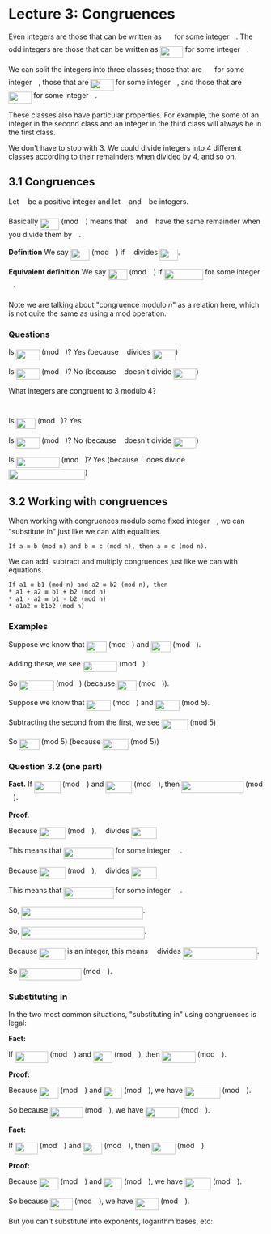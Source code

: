 # Lecture 3: Congruences

Even integers are those that can be written as <img src="https://rawgit.com/dylanpinn/MAT1830/master//lectures/tex/f1738bbe3646e5962be59daa0aa34d56.svg?invert_in_darkmode" align=middle width=17.29464pt height=22.831379999999992pt/> for some integer <img src="https://rawgit.com/dylanpinn/MAT1830/master//lectures/tex/63bb9849783d01d91403bc9a5fea12a2.svg?invert_in_darkmode" align=middle width=9.075495000000004pt height=22.831379999999992pt/>. The
odd integers are those that can be written as <img src="https://rawgit.com/dylanpinn/MAT1830/master//lectures/tex/6b00e9fecad2c902c76321d82303b8ce.svg?invert_in_darkmode" align=middle width=45.60501pt height=22.831379999999992pt/> for some integer <img src="https://rawgit.com/dylanpinn/MAT1830/master//lectures/tex/63bb9849783d01d91403bc9a5fea12a2.svg?invert_in_darkmode" align=middle width=9.075495000000004pt height=22.831379999999992pt/>.

We can split the integers into three classes; those that are <img src="https://rawgit.com/dylanpinn/MAT1830/master//lectures/tex/bcb0fe7fc0db81671c2169cae7d31ceb.svg?invert_in_darkmode" align=middle width=17.29464pt height=22.831379999999992pt/> for some
integer <img src="https://rawgit.com/dylanpinn/MAT1830/master//lectures/tex/63bb9849783d01d91403bc9a5fea12a2.svg?invert_in_darkmode" align=middle width=9.075495000000004pt height=22.831379999999992pt/>, those that are <img src="https://rawgit.com/dylanpinn/MAT1830/master//lectures/tex/263b06bca66c6813dfa9f6a44b37410c.svg?invert_in_darkmode" align=middle width=45.60501pt height=22.831379999999992pt/> for some integer <img src="https://rawgit.com/dylanpinn/MAT1830/master//lectures/tex/63bb9849783d01d91403bc9a5fea12a2.svg?invert_in_darkmode" align=middle width=9.075495000000004pt height=22.831379999999992pt/>, and those that are
<img src="https://rawgit.com/dylanpinn/MAT1830/master//lectures/tex/734b57c261dea2f08d2d8716eae9801c.svg?invert_in_darkmode" align=middle width=45.60501pt height=22.831379999999992pt/> for some integer <img src="https://rawgit.com/dylanpinn/MAT1830/master//lectures/tex/63bb9849783d01d91403bc9a5fea12a2.svg?invert_in_darkmode" align=middle width=9.075495000000004pt height=22.831379999999992pt/>.

These classes also have particular properties. For example, the some of an
integer in the second class and an integer in the third class will always be in
the first class.

We don't have to stop with 3. We could divide integers into 4 different classes
according to their remainders when divided by 4, and so on.

## 3.1 Congruences

Let <img src="https://rawgit.com/dylanpinn/MAT1830/master//lectures/tex/55a049b8f161ae7cfeb0197d75aff967.svg?invert_in_darkmode" align=middle width=9.867000000000003pt height=14.155350000000013pt/> be a positive integer and let <img src="https://rawgit.com/dylanpinn/MAT1830/master//lectures/tex/44bc9d542a92714cac84e01cbbb7fd61.svg?invert_in_darkmode" align=middle width=8.689230000000004pt height=14.155350000000013pt/> and <img src="https://rawgit.com/dylanpinn/MAT1830/master//lectures/tex/4bdc8d9bcfb35e1c9bfb51fc69687dfc.svg?invert_in_darkmode" align=middle width=7.054855500000005pt height=22.831379999999992pt/> be integers.

Basically <img src="https://rawgit.com/dylanpinn/MAT1830/master//lectures/tex/221a6eec2aff3385193ce94d706a1b7c.svg?invert_in_darkmode" align=middle width=37.66158pt height=22.831379999999992pt/> (mod <img src="https://rawgit.com/dylanpinn/MAT1830/master//lectures/tex/55a049b8f161ae7cfeb0197d75aff967.svg?invert_in_darkmode" align=middle width=9.867000000000003pt height=14.155350000000013pt/>) means that <img src="https://rawgit.com/dylanpinn/MAT1830/master//lectures/tex/44bc9d542a92714cac84e01cbbb7fd61.svg?invert_in_darkmode" align=middle width=8.689230000000004pt height=14.155350000000013pt/> and <img src="https://rawgit.com/dylanpinn/MAT1830/master//lectures/tex/4bdc8d9bcfb35e1c9bfb51fc69687dfc.svg?invert_in_darkmode" align=middle width=7.054855500000005pt height=22.831379999999992pt/> have the same remainder
when you divide them by <img src="https://rawgit.com/dylanpinn/MAT1830/master//lectures/tex/55a049b8f161ae7cfeb0197d75aff967.svg?invert_in_darkmode" align=middle width=9.867000000000003pt height=14.155350000000013pt/>.

**Definition** We say <img src="https://rawgit.com/dylanpinn/MAT1830/master//lectures/tex/221a6eec2aff3385193ce94d706a1b7c.svg?invert_in_darkmode" align=middle width=37.66158pt height=22.831379999999992pt/> (mod <img src="https://rawgit.com/dylanpinn/MAT1830/master//lectures/tex/55a049b8f161ae7cfeb0197d75aff967.svg?invert_in_darkmode" align=middle width=9.867000000000003pt height=14.155350000000013pt/>) if <img src="https://rawgit.com/dylanpinn/MAT1830/master//lectures/tex/55a049b8f161ae7cfeb0197d75aff967.svg?invert_in_darkmode" align=middle width=9.867000000000003pt height=14.155350000000013pt/> divides <img src="https://rawgit.com/dylanpinn/MAT1830/master//lectures/tex/60ea14f79e208ac729da92907e80ab04.svg?invert_in_darkmode" align=middle width=35.835195000000006pt height=22.831379999999992pt/>.

**Equivalent definition** We say <img src="https://rawgit.com/dylanpinn/MAT1830/master//lectures/tex/221a6eec2aff3385193ce94d706a1b7c.svg?invert_in_darkmode" align=middle width=37.66158pt height=22.831379999999992pt/> (mod <img src="https://rawgit.com/dylanpinn/MAT1830/master//lectures/tex/55a049b8f161ae7cfeb0197d75aff967.svg?invert_in_darkmode" align=middle width=9.867000000000003pt height=14.155350000000013pt/>) if <img src="https://rawgit.com/dylanpinn/MAT1830/master//lectures/tex/7e1cb77fdc8d07448d4c6e039adff15d.svg?invert_in_darkmode" align=middle width=76.69513500000001pt height=22.831379999999992pt/> for some
integer <img src="https://rawgit.com/dylanpinn/MAT1830/master//lectures/tex/63bb9849783d01d91403bc9a5fea12a2.svg?invert_in_darkmode" align=middle width=9.075495000000004pt height=22.831379999999992pt/>.

Note we are talking about "congruence modulo _n_" as a relation here, which is
not quite the same as using a mod operation.

### Questions

Is <img src="https://rawgit.com/dylanpinn/MAT1830/master//lectures/tex/28ee715d5d1a7e3258d779bc39c1ac4e.svg?invert_in_darkmode" align=middle width=46.575374999999994pt height=21.18732pt/> (mod <img src="https://rawgit.com/dylanpinn/MAT1830/master//lectures/tex/ecf4fe2774fd9244b4fd56f7e76dc882.svg?invert_in_darkmode" align=middle width=8.219277000000005pt height=21.18732pt/>)? Yes (because <img src="https://rawgit.com/dylanpinn/MAT1830/master//lectures/tex/ecf4fe2774fd9244b4fd56f7e76dc882.svg?invert_in_darkmode" align=middle width=8.219277000000005pt height=21.18732pt/> divides <img src="https://rawgit.com/dylanpinn/MAT1830/master//lectures/tex/41915154d7ae04faaf1d0554254afb09.svg?invert_in_darkmode" align=middle width=44.748825pt height=21.18732pt/>)

Is <img src="https://rawgit.com/dylanpinn/MAT1830/master//lectures/tex/46ad6646f0f2bc4c5cb7107e5ec6f831.svg?invert_in_darkmode" align=middle width=46.575374999999994pt height=21.18732pt/> (mod <img src="https://rawgit.com/dylanpinn/MAT1830/master//lectures/tex/5dc642f297e291cfdde8982599601d7e.svg?invert_in_darkmode" align=middle width=8.219277000000005pt height=21.18732pt/>)? No (because <img src="https://rawgit.com/dylanpinn/MAT1830/master//lectures/tex/5dc642f297e291cfdde8982599601d7e.svg?invert_in_darkmode" align=middle width=8.219277000000005pt height=21.18732pt/> doesn't divide <img src="https://rawgit.com/dylanpinn/MAT1830/master//lectures/tex/f6cd67074967c6d3a14bff23a79b9308.svg?invert_in_darkmode" align=middle width=44.748825pt height=21.18732pt/>)

What integers are congruent to 3 modulo 4?

<p align="center"><img src="https://rawgit.com/dylanpinn/MAT1830/master//lectures/tex/42ae412532c2efe6d2b426935ae4a87b.svg?invert_in_darkmode" align=middle width=188.12804999999997pt height=13.789957499999998pt/></p>

Is <img src="https://rawgit.com/dylanpinn/MAT1830/master//lectures/tex/32ca4fc1bca482eb9ef4f9e7bd618227.svg?invert_in_darkmode" align=middle width=38.356065pt height=21.18732pt/> (mod <img src="https://rawgit.com/dylanpinn/MAT1830/master//lectures/tex/5dc642f297e291cfdde8982599601d7e.svg?invert_in_darkmode" align=middle width=8.219277000000005pt height=21.18732pt/>)? Yes

Is <img src="https://rawgit.com/dylanpinn/MAT1830/master//lectures/tex/1e34abd80752d8cc4d2a2087772734c8.svg?invert_in_darkmode" align=middle width=46.575374999999994pt height=21.18732pt/> (mod <img src="https://rawgit.com/dylanpinn/MAT1830/master//lectures/tex/005c128d6e551735fa5d938e44e7a613.svg?invert_in_darkmode" align=middle width=8.219277000000005pt height=21.18732pt/>)? No (because <img src="https://rawgit.com/dylanpinn/MAT1830/master//lectures/tex/005c128d6e551735fa5d938e44e7a613.svg?invert_in_darkmode" align=middle width=8.219277000000005pt height=21.18732pt/> doesn't divide <img src="https://rawgit.com/dylanpinn/MAT1830/master//lectures/tex/f42092c7722c08040b568b4c8c4633c4.svg?invert_in_darkmode" align=middle width=44.748825pt height=21.18732pt/>)

Is <img src="https://rawgit.com/dylanpinn/MAT1830/master//lectures/tex/9cc8590fb356ea9c45445b22de8a6dfe.svg?invert_in_darkmode" align=middle width=85.45647pt height=21.18732pt/> (mod <img src="https://rawgit.com/dylanpinn/MAT1830/master//lectures/tex/5dc642f297e291cfdde8982599601d7e.svg?invert_in_darkmode" align=middle width=8.219277000000005pt height=21.18732pt/>)? Yes (because <img src="https://rawgit.com/dylanpinn/MAT1830/master//lectures/tex/5dc642f297e291cfdde8982599601d7e.svg?invert_in_darkmode" align=middle width=8.219277000000005pt height=21.18732pt/> does divide <img src="https://rawgit.com/dylanpinn/MAT1830/master//lectures/tex/8f2aa1ca93f54b25a4fb531c3169d9c8.svg?invert_in_darkmode" align=middle width=151.47231pt height=21.18732pt/>)

## 3.2 Working with congruences

When working with congruences modulo some fixed integer <img src="https://rawgit.com/dylanpinn/MAT1830/master//lectures/tex/55a049b8f161ae7cfeb0197d75aff967.svg?invert_in_darkmode" align=middle width=9.867000000000003pt height=14.155350000000013pt/>, we can "substitute
in" just like we can with equalities.

```
If a ≡ b (mod n) and b ≡ c (mod n), then a ≡ c (mod n).
```

We can add, subtract and multiply congruences just like we can with equations.

```
If a1 ≡ b1 (mod n) and a2 ≡ b2 (mod n), then
* a1 + a2 ≡ b1 + b2 (mod n)
* a1 - a2 ≡ b1 - b2 (mod n)
* a1a2 ≡ b1b2 (mod n)
```

### Examples

Suppose we know that <img src="https://rawgit.com/dylanpinn/MAT1830/master//lectures/tex/da81de6df84636e6e01fb8d000dcfd47.svg?invert_in_darkmode" align=middle width=39.53185500000001pt height=21.18732pt/> (mod <img src="https://rawgit.com/dylanpinn/MAT1830/master//lectures/tex/ecf4fe2774fd9244b4fd56f7e76dc882.svg?invert_in_darkmode" align=middle width=8.219277000000005pt height=21.18732pt/>) and <img src="https://rawgit.com/dylanpinn/MAT1830/master//lectures/tex/b01b41af6f5831f6288bf2e8d02b4c90.svg?invert_in_darkmode" align=middle width=38.786055000000005pt height=21.18732pt/> (mod <img src="https://rawgit.com/dylanpinn/MAT1830/master//lectures/tex/ecf4fe2774fd9244b4fd56f7e76dc882.svg?invert_in_darkmode" align=middle width=8.219277000000005pt height=21.18732pt/>).

Adding these, we see <img src="https://rawgit.com/dylanpinn/MAT1830/master//lectures/tex/b5e2bc7ca0091cb912d78008f9760fff.svg?invert_in_darkmode" align=middle width=68.272215pt height=21.18732pt/> (mod <img src="https://rawgit.com/dylanpinn/MAT1830/master//lectures/tex/ecf4fe2774fd9244b4fd56f7e76dc882.svg?invert_in_darkmode" align=middle width=8.219277000000005pt height=21.18732pt/>).

So <img src="https://rawgit.com/dylanpinn/MAT1830/master//lectures/tex/a9fdf874cea88f992d3e75b3459a8f42.svg?invert_in_darkmode" align=middle width=68.272215pt height=21.18732pt/> (mod <img src="https://rawgit.com/dylanpinn/MAT1830/master//lectures/tex/ecf4fe2774fd9244b4fd56f7e76dc882.svg?invert_in_darkmode" align=middle width=8.219277000000005pt height=21.18732pt/>) (because <img src="https://rawgit.com/dylanpinn/MAT1830/master//lectures/tex/9e662f0811221d30d3f9a16e8750ea36.svg?invert_in_darkmode" align=middle width=38.356065pt height=21.18732pt/> (mod <img src="https://rawgit.com/dylanpinn/MAT1830/master//lectures/tex/ecf4fe2774fd9244b4fd56f7e76dc882.svg?invert_in_darkmode" align=middle width=8.219277000000005pt height=21.18732pt/>)).

Suppose we know that <img src="https://rawgit.com/dylanpinn/MAT1830/master//lectures/tex/28511b3bbfcb44d12b384283b07287aa.svg?invert_in_darkmode" align=middle width=47.751165pt height=21.18732pt/> (mod <img src="https://rawgit.com/dylanpinn/MAT1830/master//lectures/tex/9612eecfec9dadf1a81d296bd2473777.svg?invert_in_darkmode" align=middle width=8.219277000000005pt height=21.18732pt/>) and <img src="https://rawgit.com/dylanpinn/MAT1830/master//lectures/tex/8646b8ea90ee667fc0a87ed126ca55df.svg?invert_in_darkmode" align=middle width=47.751165pt height=21.18732pt/> (mod 5).

Subtracting the second from the first, we see <img src="https://rawgit.com/dylanpinn/MAT1830/master//lectures/tex/a37a211c8051207d8953bb30d63658f7.svg?invert_in_darkmode" align=middle width=52.317375000000006pt height=21.18732pt/> (mod 5)

So <img src="https://rawgit.com/dylanpinn/MAT1830/master//lectures/tex/9de4a8bb431a97ce3b1080e42d15aa50.svg?invert_in_darkmode" align=middle width=39.53185500000001pt height=21.18732pt/> (mod 5) (because <img src="https://rawgit.com/dylanpinn/MAT1830/master//lectures/tex/4312d202054149de87b9fae9067df28a.svg?invert_in_darkmode" align=middle width=51.141585pt height=21.18732pt/> (mod 5))

### Question 3.2 (one part)

**Fact.** If <img src="https://rawgit.com/dylanpinn/MAT1830/master//lectures/tex/5dcd3ae550ce96263451646616e90da7.svg?invert_in_darkmode" align=middle width=51.588570000000004pt height=22.831379999999992pt/> (mod <img src="https://rawgit.com/dylanpinn/MAT1830/master//lectures/tex/55a049b8f161ae7cfeb0197d75aff967.svg?invert_in_darkmode" align=middle width=9.867000000000003pt height=14.155350000000013pt/>) and <img src="https://rawgit.com/dylanpinn/MAT1830/master//lectures/tex/01b80cc4168770b9d6da224491b80865.svg?invert_in_darkmode" align=middle width=51.588570000000004pt height=22.831379999999992pt/> (mod <img src="https://rawgit.com/dylanpinn/MAT1830/master//lectures/tex/55a049b8f161ae7cfeb0197d75aff967.svg?invert_in_darkmode" align=middle width=9.867000000000003pt height=14.155350000000013pt/>),
then <img src="https://rawgit.com/dylanpinn/MAT1830/master//lectures/tex/ae3587dfd8f4b93dc71e67e169a0a2cc.svg?invert_in_darkmode" align=middle width=122.26384499999999pt height=22.831379999999992pt/> (mod <img src="https://rawgit.com/dylanpinn/MAT1830/master//lectures/tex/55a049b8f161ae7cfeb0197d75aff967.svg?invert_in_darkmode" align=middle width=9.867000000000003pt height=14.155350000000013pt/>).

**Proof.**

Because <img src="https://rawgit.com/dylanpinn/MAT1830/master//lectures/tex/3143eb2ca274d39be64a70bcacdf53f1.svg?invert_in_darkmode" align=middle width=51.588570000000004pt height=22.831379999999992pt/> (mod <img src="https://rawgit.com/dylanpinn/MAT1830/master//lectures/tex/55a049b8f161ae7cfeb0197d75aff967.svg?invert_in_darkmode" align=middle width=9.867000000000003pt height=14.155350000000013pt/>), <img src="https://rawgit.com/dylanpinn/MAT1830/master//lectures/tex/55a049b8f161ae7cfeb0197d75aff967.svg?invert_in_darkmode" align=middle width=9.867000000000003pt height=14.155350000000013pt/> divides <img src="https://rawgit.com/dylanpinn/MAT1830/master//lectures/tex/365c7d2a2144c8c6dc443c7b3b4e1447.svg?invert_in_darkmode" align=middle width=49.762185pt height=22.831379999999992pt/>

This means that <img src="https://rawgit.com/dylanpinn/MAT1830/master//lectures/tex/c5124e4950f8c13b2a1266930509ef5a.svg?invert_in_darkmode" align=middle width=98.30089499999998pt height=22.831379999999992pt/> for some integer <img src="https://rawgit.com/dylanpinn/MAT1830/master//lectures/tex/aa90653a26bc63b138fb304972d81589.svg?invert_in_darkmode" align=middle width=15.110535000000004pt height=22.831379999999992pt/>.

Because <img src="https://rawgit.com/dylanpinn/MAT1830/master//lectures/tex/6de5bb4dfd32a40c0a5378dc6d3304c1.svg?invert_in_darkmode" align=middle width=51.588570000000004pt height=22.831379999999992pt/> (mod <img src="https://rawgit.com/dylanpinn/MAT1830/master//lectures/tex/55a049b8f161ae7cfeb0197d75aff967.svg?invert_in_darkmode" align=middle width=9.867000000000003pt height=14.155350000000013pt/>), <img src="https://rawgit.com/dylanpinn/MAT1830/master//lectures/tex/55a049b8f161ae7cfeb0197d75aff967.svg?invert_in_darkmode" align=middle width=9.867000000000003pt height=14.155350000000013pt/> divides <img src="https://rawgit.com/dylanpinn/MAT1830/master//lectures/tex/8f137f09c643ac49b938636d3a1820b5.svg?invert_in_darkmode" align=middle width=49.762185pt height=22.831379999999992pt/>

This means that <img src="https://rawgit.com/dylanpinn/MAT1830/master//lectures/tex/fde986ee68d19ecf84a054601b57945d.svg?invert_in_darkmode" align=middle width=98.30089499999998pt height=22.831379999999992pt/> for some integer <img src="https://rawgit.com/dylanpinn/MAT1830/master//lectures/tex/a8ebf8c468236800b8ed78d42ddbfa57.svg?invert_in_darkmode" align=middle width=15.110535000000004pt height=22.831379999999992pt/>.

So, <img src="https://rawgit.com/dylanpinn/MAT1830/master//lectures/tex/6caddce95f285d6a5cab030f2e2ff508.svg?invert_in_darkmode" align=middle width=240.43750499999996pt height=24.65759999999998pt/>.

So, <img src="https://rawgit.com/dylanpinn/MAT1830/master//lectures/tex/dec7eac7b97b72c4b1a132f235b12671.svg?invert_in_darkmode" align=middle width=243.35635499999998pt height=24.65759999999998pt/>.

Because <img src="https://rawgit.com/dylanpinn/MAT1830/master//lectures/tex/8d4321bc66d31b165e50d12f574686b9.svg?invert_in_darkmode" align=middle width=51.133995000000006pt height=22.831379999999992pt/> is an integer, this means <img src="https://rawgit.com/dylanpinn/MAT1830/master//lectures/tex/55a049b8f161ae7cfeb0197d75aff967.svg?invert_in_darkmode" align=middle width=9.867000000000003pt height=14.155350000000013pt/> divides <img src="https://rawgit.com/dylanpinn/MAT1830/master//lectures/tex/359c30d0c7fdf72faee984faf8344fea.svg?invert_in_darkmode" align=middle width=146.8302pt height=24.65759999999998pt/>.

So <img src="https://rawgit.com/dylanpinn/MAT1830/master//lectures/tex/ae3587dfd8f4b93dc71e67e169a0a2cc.svg?invert_in_darkmode" align=middle width=122.26384499999999pt height=22.831379999999992pt/> (mod <img src="https://rawgit.com/dylanpinn/MAT1830/master//lectures/tex/55a049b8f161ae7cfeb0197d75aff967.svg?invert_in_darkmode" align=middle width=9.867000000000003pt height=14.155350000000013pt/>).

### Substituting in

In the two most common situations, "substituting in" using congruences is legal:

**Fact:**

If <img src="https://rawgit.com/dylanpinn/MAT1830/master//lectures/tex/173d22d9962e402a59c6b597cf67eae3.svg?invert_in_darkmode" align=middle width=64.86661500000001pt height=22.831379999999992pt/> (mod <img src="https://rawgit.com/dylanpinn/MAT1830/master//lectures/tex/55a049b8f161ae7cfeb0197d75aff967.svg?invert_in_darkmode" align=middle width=9.867000000000003pt height=14.155350000000013pt/>) and <img src="https://rawgit.com/dylanpinn/MAT1830/master//lectures/tex/a06dc6cdb6e4b1f42520d444a27bc707.svg?invert_in_darkmode" align=middle width=37.587495000000004pt height=22.831379999999992pt/> (mod <img src="https://rawgit.com/dylanpinn/MAT1830/master//lectures/tex/55a049b8f161ae7cfeb0197d75aff967.svg?invert_in_darkmode" align=middle width=9.867000000000003pt height=14.155350000000013pt/>), then <img src="https://rawgit.com/dylanpinn/MAT1830/master//lectures/tex/e40b8381c7135bbc679c944f476c7054.svg?invert_in_darkmode" align=middle width=66.30888pt height=22.831379999999992pt/> (mod <img src="https://rawgit.com/dylanpinn/MAT1830/master//lectures/tex/55a049b8f161ae7cfeb0197d75aff967.svg?invert_in_darkmode" align=middle width=9.867000000000003pt height=14.155350000000013pt/>).

**Proof:**

Because <img src="https://rawgit.com/dylanpinn/MAT1830/master//lectures/tex/a06dc6cdb6e4b1f42520d444a27bc707.svg?invert_in_darkmode" align=middle width=37.587495000000004pt height=22.831379999999992pt/> (mod <img src="https://rawgit.com/dylanpinn/MAT1830/master//lectures/tex/55a049b8f161ae7cfeb0197d75aff967.svg?invert_in_darkmode" align=middle width=9.867000000000003pt height=14.155350000000013pt/>) and <img src="https://rawgit.com/dylanpinn/MAT1830/master//lectures/tex/27479478212b40e89e45654b014e4510.svg?invert_in_darkmode" align=middle width=36.027255000000004pt height=22.831379999999992pt/> (mod <img src="https://rawgit.com/dylanpinn/MAT1830/master//lectures/tex/55a049b8f161ae7cfeb0197d75aff967.svg?invert_in_darkmode" align=middle width=9.867000000000003pt height=14.155350000000013pt/>), we have <img src="https://rawgit.com/dylanpinn/MAT1830/master//lectures/tex/eff9b54c7f7d4ed709316a6d7d35a979.svg?invert_in_darkmode" align=middle width=69.961815pt height=22.831379999999992pt/> (mod <img src="https://rawgit.com/dylanpinn/MAT1830/master//lectures/tex/55a049b8f161ae7cfeb0197d75aff967.svg?invert_in_darkmode" align=middle width=9.867000000000003pt height=14.155350000000013pt/>).

So because <img src="https://rawgit.com/dylanpinn/MAT1830/master//lectures/tex/173d22d9962e402a59c6b597cf67eae3.svg?invert_in_darkmode" align=middle width=64.86661500000001pt height=22.831379999999992pt/> (mod <img src="https://rawgit.com/dylanpinn/MAT1830/master//lectures/tex/55a049b8f161ae7cfeb0197d75aff967.svg?invert_in_darkmode" align=middle width=9.867000000000003pt height=14.155350000000013pt/>), we have <img src="https://rawgit.com/dylanpinn/MAT1830/master//lectures/tex/b271b69defa147888a2d6bc86ddd1b0b.svg?invert_in_darkmode" align=middle width=66.30888pt height=22.831379999999992pt/> (mod <img src="https://rawgit.com/dylanpinn/MAT1830/master//lectures/tex/55a049b8f161ae7cfeb0197d75aff967.svg?invert_in_darkmode" align=middle width=9.867000000000003pt height=14.155350000000013pt/>).

**Fact:**

If <img src="https://rawgit.com/dylanpinn/MAT1830/master//lectures/tex/88ac20d87287039893b3242416a13bfe.svg?invert_in_darkmode" align=middle width=44.77539pt height=22.831379999999992pt/> (mod <img src="https://rawgit.com/dylanpinn/MAT1830/master//lectures/tex/55a049b8f161ae7cfeb0197d75aff967.svg?invert_in_darkmode" align=middle width=9.867000000000003pt height=14.155350000000013pt/>) and <img src="https://rawgit.com/dylanpinn/MAT1830/master//lectures/tex/a06dc6cdb6e4b1f42520d444a27bc707.svg?invert_in_darkmode" align=middle width=37.587495000000004pt height=22.831379999999992pt/> (mod <img src="https://rawgit.com/dylanpinn/MAT1830/master//lectures/tex/55a049b8f161ae7cfeb0197d75aff967.svg?invert_in_darkmode" align=middle width=9.867000000000003pt height=14.155350000000013pt/>), then <img src="https://rawgit.com/dylanpinn/MAT1830/master//lectures/tex/0123386305a1cc9dda9540a40431f913.svg?invert_in_darkmode" align=middle width=46.217655pt height=22.831379999999992pt/>
(mod <img src="https://rawgit.com/dylanpinn/MAT1830/master//lectures/tex/55a049b8f161ae7cfeb0197d75aff967.svg?invert_in_darkmode" align=middle width=9.867000000000003pt height=14.155350000000013pt/>).

**Proof:**

Because <img src="https://rawgit.com/dylanpinn/MAT1830/master//lectures/tex/a06dc6cdb6e4b1f42520d444a27bc707.svg?invert_in_darkmode" align=middle width=37.587495000000004pt height=22.831379999999992pt/> (mod <img src="https://rawgit.com/dylanpinn/MAT1830/master//lectures/tex/55a049b8f161ae7cfeb0197d75aff967.svg?invert_in_darkmode" align=middle width=9.867000000000003pt height=14.155350000000013pt/>) and <img src="https://rawgit.com/dylanpinn/MAT1830/master//lectures/tex/27479478212b40e89e45654b014e4510.svg?invert_in_darkmode" align=middle width=36.027255000000004pt height=22.831379999999992pt/> (mod <img src="https://rawgit.com/dylanpinn/MAT1830/master//lectures/tex/55a049b8f161ae7cfeb0197d75aff967.svg?invert_in_darkmode" align=middle width=9.867000000000003pt height=14.155350000000013pt/>), we have <img src="https://rawgit.com/dylanpinn/MAT1830/master//lectures/tex/f0ed183ae50eb714ec790d2db016325d.svg?invert_in_darkmode" align=middle width=51.69697500000001pt height=22.831379999999992pt/> (mod <img src="https://rawgit.com/dylanpinn/MAT1830/master//lectures/tex/55a049b8f161ae7cfeb0197d75aff967.svg?invert_in_darkmode" align=middle width=9.867000000000003pt height=14.155350000000013pt/>).

So because <img src="https://rawgit.com/dylanpinn/MAT1830/master//lectures/tex/88ac20d87287039893b3242416a13bfe.svg?invert_in_darkmode" align=middle width=44.77539pt height=22.831379999999992pt/> (mod <img src="https://rawgit.com/dylanpinn/MAT1830/master//lectures/tex/55a049b8f161ae7cfeb0197d75aff967.svg?invert_in_darkmode" align=middle width=9.867000000000003pt height=14.155350000000013pt/>), we have <img src="https://rawgit.com/dylanpinn/MAT1830/master//lectures/tex/0123386305a1cc9dda9540a40431f913.svg?invert_in_darkmode" align=middle width=46.217655pt height=22.831379999999992pt/> (mod <img src="https://rawgit.com/dylanpinn/MAT1830/master//lectures/tex/55a049b8f161ae7cfeb0197d75aff967.svg?invert_in_darkmode" align=middle width=9.867000000000003pt height=14.155350000000013pt/>).

But you can't substitute into exponents, logarithm bases, etc:
